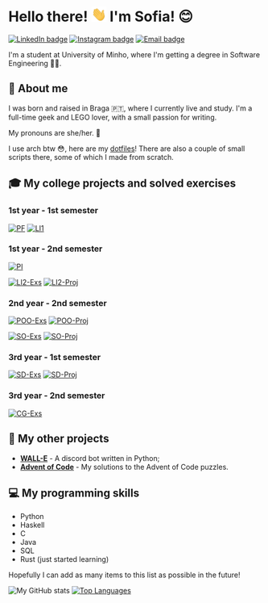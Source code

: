 # Hello there! <img src="https://raw.githubusercontent.com/RisingFisan/RisingFisan/master/hand_wave.gif" width="30px"> I'm Sofia! 😊

[![LinkedIn badge](https://img.shields.io/badge/-sofiarsantos31-blue?style=for-the-badge&logo=linkedin)](https://www.linkedin.com/in/sofiarsantos31)
[![Instagram badge](https://img.shields.io/badge/-@sofiar.santos-purple?style=for-the-badge&logo=Instagram&logoColor=white)](https://www.instagram.com/sofiar.santos/)
[![Email badge](https://img.shields.io/badge/-sofiarsantos31-c71610?style=for-the-badge&logo=Gmail&logoColor=white)](mailto:sofiarsantos31@gmail.com)
<!--[![Email badge](https://img.shields.io/badge/-sofiarsantos31-c71610?style=for-the-badge&logo=Gmail&logoColor=white)](mailto:sofiarsantos31@gmail.com) -->


I'm a student at University of Minho, where I'm getting a degree in Software Engineering 👩‍💻. 

## 💜 About me

I was born and raised in Braga 🇵🇹, where I currently live and study. I'm a full-time geek and LEGO lover, with a small passion for writing. 

My pronouns are she/her. 🤍

I use arch btw 😳, here are my [dotfiles](https://github.com/RisingFisan/dotfiles)! There are also a couple of small scripts there, some of which I made from scratch.

## 🎓 My college projects and solved exercises

### 1st year - 1st semester

[![PF](https://github-readme-stats.vercel.app/api/pin/?username=risingfisan&repo=Programacao-Funcional&theme=jolly&hide_border=true)](https://github.com/RisingFisan/Programacao-Funcional)
[![LI1](https://github-readme-stats.vercel.app/api/pin/?username=risingfisan&repo=Tanks-LI1&theme=react&hide_border=true)](https://github.com/RisingFisan/Tanks-LI1)

<!--
- **Programação Funcional** (Functional Programming) - Haskell - [Exercises](https://github.com/RisingFisan/Programacao-Funcional)
- **Laboratórios de Informática I** - Haskell - [Project](https://github.com/RisingFisan/Tanks-LI1)
-->
### 1st year - 2nd semester

[![PI](https://github-readme-stats.vercel.app/api/pin/?username=risingfisan&repo=Programacao-Imperativa&theme=jolly&hide_border=true)](https://github.com/RisingFisan/Programacao-Imperativa)

[![LI2-Exs](https://github-readme-stats.vercel.app/api/pin/?username=risingfisan&repo=LI2&theme=react&hide_border=true)](https://github.com/RisingFisan/LI2)
[![LI2-Proj](https://github-readme-stats.vercel.app/api/pin/?username=risingfisan&repo=Reversi_LI2&theme=react&hide_border=true)](https://github.com/RisingFisan/Reversi_LI2)

<!--
- **Programação Imperativa** (Imperative Programming) - C - [Exercises](https://github.com/RisingFisan/Programacao-Imperativa)
- **Laboratórios de Informática II** - C - [Exercises](https://github.com/RisingFisan/LI2) - [Project](https://github.com/RisingFisan/Reversi_LI2)
-->
### 2nd year - 2nd semester

[![POO-Exs](https://github-readme-stats.vercel.app/api/pin/?username=risingfisan&repo=POO&theme=jolly&hide_border=true)](https://github.com/RisingFisan/POO)
[![POO-Proj](https://github-readme-stats.vercel.app/api/pin/?username=risingfisan&repo=Projeto-POO&theme=react&hide_border=true)](https://github.com/RisingFisan/Projeto-POO)

[![SO-Exs](https://github-readme-stats.vercel.app/api/pin/?username=risingfisan&repo=SO&theme=jolly&hide_border=true)](https://github.com/RisingFisan/SO)
[![SO-Proj](https://github-readme-stats.vercel.app/api/pin/?username=risingfisan&repo=Projeto-SO&theme=react&hide_border=true)](https://github.com/RisingFisan/Projeto-SO)

<!--
- **Programação Orientada aos Objetos** (Object Oriented Programming) - Java - [Exercises](https://github.com/RisingFisan/POO) - [Project](https://github.com/RisingFisan/Projeto-POO)
- **Sistemas Operativos** (Operating Systems) - C - [Exercises](https://github.com/RisingFisan/SO) - [Project](https://github.com/RisingFisan/Projeto-SO)
-->
### 3rd year - 1st semester

[![SD-Exs](https://github-readme-stats.vercel.app/api/pin/?username=risingfisan&repo=SD&theme=jolly&hide_border=true)](https://github.com/RisingFisan/SD)
[![SD-Proj](https://github-readme-stats.vercel.app/api/pin/?username=risingfisan&repo=TrabalhoSD&theme=react&hide_border=true)](https://github.com/RisingFisan/TrabalhoSD)

<!--
- **Sistemas Distribuídos** (Distributed Systems) - Java - [Exercises](https://github.com/RisingFisan/SD) - [Project](https://github.com/RisingFisan/TrabalhoSD)
-->

### 3rd year - 2nd semester

[![CG-Exs](https://github-readme-stats.vercel.app/api/pin/?username=risingfisan&repo=CG&theme=jolly&hide_border=true)](https://github.com/RisingFisan/CG)

## 🧩 My other projects

- [**WALL-E**](https://github.com/RisingFisan/WALL-E) - A discord bot written in Python;
- [**Advent of Code**](https://github.com/RisingFisan/Advent-of-Code) - My solutions to the Advent of Code puzzles.

## 💻 My programming skills

- Python
- Haskell
- C
- Java
- SQL
- Rust (just started learning)

Hopefully I can add as many items to this list as possible in the future!


![My GitHub stats](https://github-readme-stats.vercel.app/api?username=risingfisan&count_private=true&show_icons=true&theme=dracula&hide=contribs&hide_border=true)
[![Top Languages](https://github-readme-stats.vercel.app/api/top-langs/?username=risingfisan&layout=compact&theme=dracula&hide_border=true)](https://github.com/anuraghazra/github-readme-stats)

<!--

**RisingFisan/RisingFisan** is a ✨ _special_ ✨ repository because its `README.md` (this file) appears on your GitHub profile.

Here are some ideas to get you started:

- 🔭 I’m currently working on ...
- 🌱 I’m currently learning ...
- 👯 I’m looking to collaborate on ...
- 🤔 I’m looking for help with ...
- 💬 Ask me about ...
- 📫 How to reach me: ...
- 😄 Pronouns: ...
- ⚡ Fun fact: ...
-->
